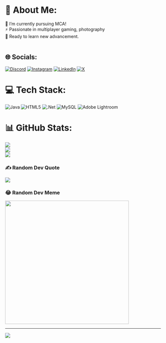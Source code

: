 # 💫 About Me:
🔭 I’m currently pursuing MCA!<br>⚡ Passionate in multiplayer gaming, photography<br>🌱 Ready to learn new advancement.<br><br>


## 🌐 Socials:
[![Discord](https://img.shields.io/badge/Discord-%237289DA.svg?logo=discord&logoColor=white)](https://discord.gg/https://discord.gg/cx84wcWGUp ) [![Instagram](https://img.shields.io/badge/Instagram-%23E4405F.svg?logo=Instagram&logoColor=white)](https://instagram.com/@sparky.harsh) [![LinkedIn](https://img.shields.io/badge/LinkedIn-%230077B5.svg?logo=linkedin&logoColor=white)](https://linkedin.com/in/https://www.linkedin.com/in/harshat-r-7ba9a6223/) [![X](https://img.shields.io/badge/X-black.svg?logo=X&logoColor=white)](https://x.com/https://twitter.com/SparkyHarsh) 

# 💻 Tech Stack:
![Java](https://img.shields.io/badge/java-%23ED8B00.svg?style=flat-square&logo=openjdk&logoColor=white) ![HTML5](https://img.shields.io/badge/html5-%23E34F26.svg?style=flat-square&logo=html5&logoColor=white) ![.Net](https://img.shields.io/badge/.NET-5C2D91?style=flat-square&logo=.net&logoColor=white) ![MySQL](https://img.shields.io/badge/mysql-%2300000f.svg?style=flat-square&logo=mysql&logoColor=white) ![Adobe Lightroom](https://img.shields.io/badge/Adobe%20Lightroom-31A8FF.svg?style=flat-square&logo=Adobe%20Lightroom&logoColor=white)
# 📊 GitHub Stats:
![](https://github-readme-stats.vercel.app/api?username=sparkyharsh&theme=vision-friendly-dark&hide_border=true&include_all_commits=false&count_private=false)<br/>
![](https://github-readme-streak-stats.herokuapp.com/?user=sparkyharsh&theme=vision-friendly-dark&hide_border=true)<br/>
![](https://github-readme-stats.vercel.app/api/top-langs/?username=sparkyharsh&theme=vision-friendly-dark&hide_border=true&include_all_commits=false&count_private=false&layout=compact)

### ✍️ Random Dev Quote
![](https://quotes-github-readme.vercel.app/api?type=horizontal&theme=light)

### 😂 Random Dev Meme
<img src='https://randommeme-five.vercel.app/' style="height: 400px;"/>

---
[![](https://visitcount.itsvg.in/api?id=sparkyharsh&icon=8&color=12)](https://visitcount.itsvg.in)

<!-- Proudly created with GPRM ( https://gprm.itsvg.in ) -->
